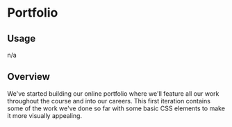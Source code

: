 # Portfolio

## Usage
n/a

## Overview
We've started building our online portfolio where we'll feature all our work throughout the course and into our careers. This first iteration contains some of the work we've done so far with some basic CSS elements to make it more visually appealing.

## 
